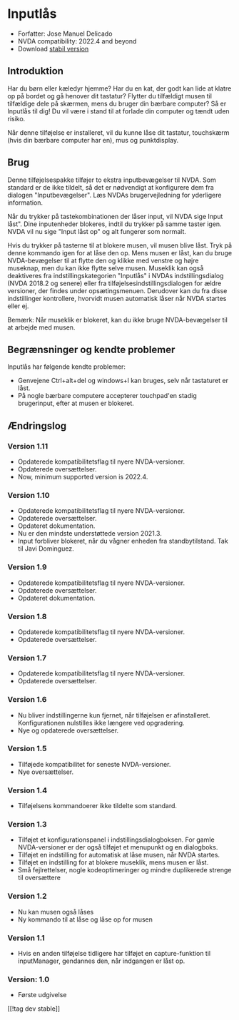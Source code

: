# Inputlås #

* Forfatter: Jose Manuel Delicado
* NVDA compatibility: 2022.4 and beyond
* Download [stabil version][1]

## Introduktion

Har du børn eller kæledyr hjemme? Har du en kat, der godt kan lide at klatre
op på bordet og gå henover dit tastatur? Flytter du tilfældigt musen til
tilfældige dele på skærmen, mens du bruger din bærbare computer? Så er
Inputlås til dig! Du vil være i stand til at forlade din computer og tændt
uden risiko.

Når denne tilføjelse er installeret, vil du kunne låse dit tastatur,
touchskærm (hvis din bærbare computer har en), mus og punktdisplay.

## Brug

Denne tilføjelsespakke tilføjer to ekstra inputbevægelser til NVDA. Som
standard er de ikke tildelt, så det er nødvendigt at konfigurere dem fra
dialogen "Inputbevægelser". Læs NVDAs brugervejledning for yderligere
information.

Når du trykker på tastekombinationen der låser input, vil NVDA sige Input
låst". Dine inputenheder blokeres, indtil du trykker på samme taster
igen. NVDA vil nu sige "Input låst op" og alt fungerer som normalt.

Hvis du trykker på tasterne til at blokere musen, vil musen blive låst. Tryk
på denne kommando igen for at låse den op. Mens musen er låst, kan du bruge
NVDA-bevægelser til at flytte den og klikke med venstre og højre museknap,
men du kan ikke flytte selve musen. Museklik kan også deaktiveres fra
indstillingskategorien "Inputlås" i NVDAs indstillingsdialog (NVDA 2018.2 og
senere) eller fra tilføjelsesindstillingsdialogen for ældre versioner, der
findes under opsætingsmenuen. Derudover kan du fra disse indstillinger
kontrollere, hvorvidt musen automatisk låser når NVDA startes eller ej.

Bemærk: Når museklik er blokeret, kan du ikke bruge NVDA-bevægelser til at
arbejde med musen.

## Begrænsninger og kendte problemer

Inputlås har følgende kendte problemer:

* Genvejene Ctrl+alt+del og windows+l kan bruges, selv når tastaturet er
  låst.
* På nogle bærbare computere accepterer touchpad'en stadig brugerinput,
  efter at musen er blokeret.

## Ændringslog

### Version 1.11

* Opdaterede kompatibilitetsflag til nyere NVDA-versioner.
* Opdaterede oversættelser.
* Now, minimum supported version is 2022.4.

### Version 1.10

* Opdaterede kompatibilitetsflag til nyere NVDA-versioner.
* Opdaterede oversættelser.
* Opdateret dokumentation.
* Nu er den mindste understøttede version 2021.3.
* Input forbliver blokeret, når du vågner enheden fra standbytilstand. Tak
  til Javi Dominguez.

### Version 1.9

* Opdaterede kompatibilitetsflag til nyere NVDA-versioner.
* Opdaterede oversættelser.
* Opdateret dokumentation.

### Version 1.8

* Opdaterede kompatibilitetsflag til nyere NVDA-versioner.
* Opdaterede oversættelser.

### Version 1.7

* Opdaterede kompatibilitetsflag til nyere NVDA-versioner.
* Opdaterede oversættelser.

### Version 1.6

* Nu bliver indstillingerne kun fjernet, når tilføjelsen er
  afinstalleret. Konfigurationen nulstilles ikke længere ved opgradering.
* Nye og opdaterede oversættelser.

### Version 1.5

* Tilføjede kompatibilitet for seneste NVDA-versioner.
* Nye oversættelser.

### Version 1.4

* Tilføjelsens kommandoerer ikke tildelte som standard.

### Version 1.3

* Tilføjet et konfigurationspanel i indstillingsdialogboksen. For gamle
  NVDA-versioner er der også tilføjet et menupunkt og en dialogboks.
* Tilføjet en indstilling for automatisk at låse musen, når NVDA startes.
* Tilføjet en indstilling for at blokere museklik, mens musen er låst.
* Små fejlrettelser, nogle kodeoptimeringer og mindre duplikerede strenge
  til oversættere

### Version 1.2

* Nu kan musen også låses
* Ny kommando til at låse og låse op for musen

### Version 1.1

* Hvis en anden tilføjelse tidligere har tilføjet en capture-funktion til
  inputManager, gendannes den, når indgangen er låst op.

### Version: 1.0

* Første udgivelse

[[!tag dev stable]]

[1]: https://www.nvaccess.org/addonStore/legacy?file=inputLock
